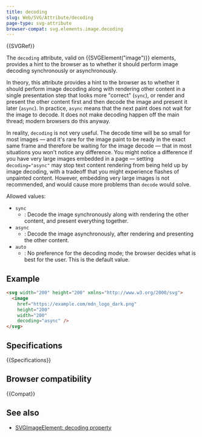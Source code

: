 ```yaml
---
title: decoding
slug: Web/SVG/Attribute/decoding
page-type: svg-attribute
browser-compat: svg.elements.image.decoding
---
```


{{SVGRef}}

The `decoding` attribute, valid on {{SVGElement("image")}} elements, provides a hint to the browser as to whether it should perform image decoding synchronously or asynchronously.

In theory, this attribute provides a hint to the browser as to whether it should perform image decoding along with rendering other content in a single presentation step that looks more "correct" (`sync`), or render and present the other content first and then decode the image and present it later (`async`). In practice, `async` means that the next paint does not wait for the image to decode. It does not make decoding happen off the main thread; modern browsers do this anyway.

In reality, `decoding` is not very useful. The decode time will be so small for most images — and it's rare for the image paint to be ready in the exact same frame and therefore be waiting for the image decode — that in most situations you won't notice any difference. You might notice a difference if you have very large images embedded in a page — setting `decoding="async"` may stop text content rendering from being held up by image decoding, with a tradeoff that you might experience flashes of unpainted content. However, embedding very large images is not recommended, and would cause more problems than `decode` would solve.

Allowed values:

- `sync`
  - : Decode the image synchronously along with rendering the other content, and present everything together.
- `async`
  - : Decode the image asynchronously, after rendering and presenting the other content.
- `auto`
  - : No preference for the decoding mode; the browser decides what is best for the user. This is the default value.

## Example

```html
<svg width="200" height="200" xmlns="http://www.w3.org/2000/svg">
  <image
    href="https://example.com/mdn_logo_dark.png"
    height="200"
    width="200"
    decoding="async" />
</svg>
```

## Specifications

{{Specifications}}

## Browser compatibility

{{Compat}}

## See also

- [SVGImageElement: decoding property](/en-US/docs/Web/API/SVGImageElement/decoding)
